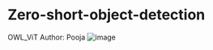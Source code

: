 # Zero-short-object-detection
OWL_ViT
Author: Pooja 
![image](https://github.com/user-attachments/assets/703c5331-8343-4171-bdda-b33edf9964a9)
